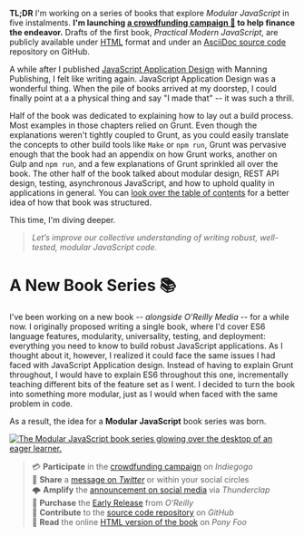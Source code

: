 **TL;DR** I'm working on a series of books that explore *Modular JavaScript* in five instalments. **I'm launching [a crowdfunding campaign 🚀][campaign] to help finance the endeavor.** Drafts of the first book, *Practical Modern JavaScript*, are publicly available under [HTML][toc] format and under an [AsciiDoc source code][repo] repository on GitHub.

A while after I published [JavaScript Application Design][jsad] with Manning Publishing, I felt like writing again. JavaScript Application Design was a wonderful thing. When the pile of books arrived at my doorstep, I could finally point at a a physical thing and say "I made that" -- it was such a thrill.

Half of the book was dedicated to explaining how to lay out a build process. Most examples in those chapters relied on Grunt. Even though the explanations weren't tightly coupled to Grunt, as you could easily translate the concepts to other build tools like `Make` or `npm run`, Grunt was pervasive enough that the book had an appendix on how Grunt works, another on Gulp and `npm run`, and a few explanations of Grunt sprinkled all over the book. The other half of the book talked about modular design, REST API design, testing, asynchronous JavaScript, and how to uphold quality in applications in general. You can [look over the table of contents][jsadtoc] for a better idea of how that book was structured.

This time, I'm diving deeper.

> *Let’s improve our collective understanding of writing robust, well-tested, modular JavaScript code.*

# A New Book Series 📚

I've been working on a new book _-- alongside O'Reilly Media --_ for a while now. I originally proposed writing a single book, where I'd cover ES6 language features, modularity, universality, testing, and deployment: everything you need to know to build robust JavaScript applications. As I thought about it, however, I realized it could face the same issues I had faced with JavaScript Application design. Instead of having to explain Grunt throughout, I would have to explain ES6 throughout this one, incrementally teaching different bits of the feature set as I went. I decided to turn the book into something more modular, just as I would when faced with the same problem in code.

As a result, the idea for a **Modular JavaScript** book series was born.

[<img src='https://i.imgur.com/saRiGkb.png' alt='The Modular JavaScript book series glowing over the desktop of an eager learner.' />][coverlink]

> 💳 **Participate** in the [crowdfunding campaign][campaign] on *Indiegogo*  
> 🐤 **Share** a [message on *Twitter*][tweet] or within your social circles  
> 🌩 **Amplify** the [announcement on social media][clap] via *Thunderclap*  
> 📓 **Purchase** the [Early Release][er] from *O'Reilly*  
> 👏 **Contribute** to the [source code repository][contrib] on *GitHub*  
> 🦄 **Read** the online [HTML version of the book][toc] on *Pony Foo*  

[jsad]: /books/javascript-application-design "JavaScript Application Design: A Build-First Approach"
[jsadtoc]: https://github.com/buildfirst/buildfirst#table-of-contents "Table of Contents for JavaScript Application Design on GitHub"
[repo]: /s/practical-modern-javascript-repo "mjavascript/practical-modern-javascript on GitHub"
[clap]: /s/modular-javascript-thunderclap "Back the Thunderclap campaign!"
[tweet]: /s/modular-javascript-tweet "Send out a tweet promoting the Modular JavaScript launch"
[toc]: /s/practical-modern-javascript-read "Practical Modern JavaScript: Dive into ES6 and the future of JavaScript"
[contrib]: /s/practical-modern-javascript-repo-contrib "mjavascript/practical-modern-javascript on GitHub"
[campaign]: /s/modular-javascript-indiegogo "Indiegogo campaign for Modular JavaScript: A Pragmatic JS Book Series"
[er]: /s/practical-modern-javascript-early-release "Modular JavaScript: Practical Modern JavaScript"
[cover]: https://i.imgur.com/saRiGkb.png
[coverlink]: https://mjavascript.com "Let’s improve our collective understanding of writing robust, well-tested, modular JavaScript code."
